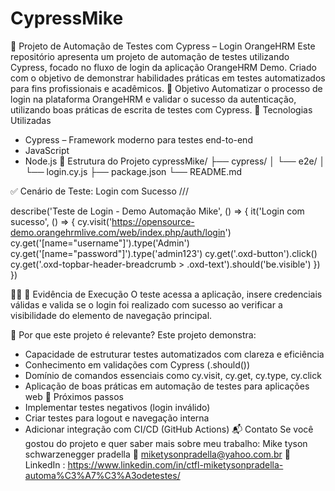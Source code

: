 # CypressMike

🚀 Projeto de Automação de Testes com Cypress – Login OrangeHRM
Este repositório apresenta um projeto de automação de testes utilizando Cypress, focado no fluxo de login da aplicação OrangeHRM Demo. Criado com o objetivo de demonstrar habilidades práticas em testes automatizados para fins profissionais e acadêmicos.
📌 Objetivo
Automatizar o processo de login na plataforma OrangeHRM e validar o sucesso da autenticação, utilizando boas práticas de escrita de testes com Cypress.
🧪 Tecnologias Utilizadas
- Cypress – Framework moderno para testes end-to-end
- JavaScript
- Node.js
📂 Estrutura do Projeto
cypressMike/
├── cypress/
│   └── e2e/
│       └── login.cy.js
├── package.json
└── README.md


✅ Cenário de Teste: Login com Sucesso
/// <reference types="cypress"/>

describe('Teste de Login - Demo Automação Mike', () => {
  it('Login com sucesso', () => {
    cy.visit('https://opensource-demo.orangehrmlive.com/web/index.php/auth/login')
    cy.get('[name="username"]').type('Admin')
    cy.get('[name="password"]').type('admin123')
    cy.get('.oxd-button').click()
    cy.get('.oxd-topbar-header-breadcrumb > .oxd-text').should('be.visible')
  })
})


📸 Evidência de Execução
O teste acessa a aplicação, insere credenciais válidas e valida se o login foi realizado com sucesso ao verificar a visibilidade do elemento de navegação principal.

💼 Por que este projeto é relevante?
Este projeto demonstra:
- Capacidade de estruturar testes automatizados com clareza e eficiência
- Conhecimento em validações com Cypress (.should())
- Domínio de comandos essenciais como cy.visit, cy.get, cy.type, cy.click
- Aplicação de boas práticas em automação de testes para aplicações web
🧠 Próximos passos
- Implementar testes negativos (login inválido)
- Criar testes para logout e navegação interna
- Adicionar integração com CI/CD (GitHub Actions)
📬 Contato
Se você gostou do projeto e quer saber mais sobre meu trabalho:
Mike tyson schwarzenegger pradella
📧 miketysonpradella@yahoo.com.br
💼 LinkedIn : https://www.linkedin.com/in/ctfl-miketysonpradella-automa%C3%A7%C3%A3odetestes/


